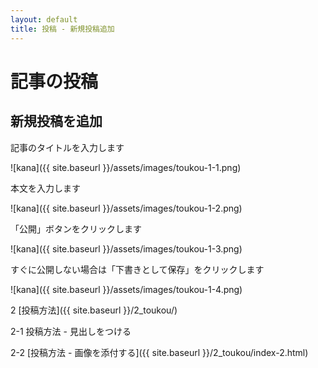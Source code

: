 ```yaml
---
layout: default
title: 投稿 - 新規投稿追加
---
```


# 記事の投稿
## 新規投稿を追加

記事のタイトルを入力します

![kana]({{ site.baseurl }}/assets/images/toukou-1-1.png)

本文を入力します

![kana]({{ site.baseurl }}/assets/images/toukou-1-2.png)

「公開」ボタンをクリックします

![kana]({{ site.baseurl }}/assets/images/toukou-1-3.png)

すぐに公開しない場合は「下書きとして保存」をクリックします

![kana]({{ site.baseurl }}/assets/images/toukou-1-4.png)

2 [投稿方法]({{ site.baseurl }}/2_toukou/)

2-1 投稿方法 - 見出しをつける

2-2 [投稿方法 - 画像を添付する]({{ site.baseurl }}/2_toukou/index-2.html)